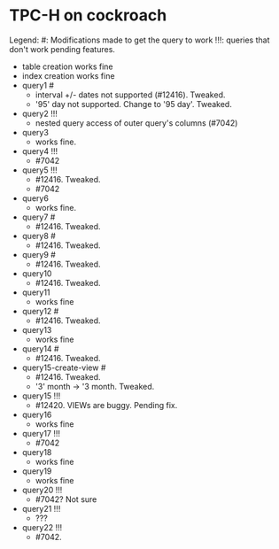 TPC-H on cockroach
===
Legend:
  #: Modifications made to get the query to work
  !!!: queries that don't work pending features.


* table creation works fine
* index creation works fine
* query1 #
    * interval +/- dates not supported (#12416). Tweaked.
    * '95' day not supported. Change to '95 day'. Tweaked.
* query2 !!!
    * nested query access of outer query's columns (#7042)
* query3
    * works fine.
* query4 !!!
    * #7042
* query5 !!!
    * #12416. Tweaked.
    * #7042
* query6
    * works fine.
* query7 #
    * #12416. Tweaked.
* query8 #
    * #12416. Tweaked.
* query9 #
    * #12416. Tweaked.
* query10
    * #12416. Tweaked.
* query11
    * works fine
* query12 #
    * #12416. Tweaked.
* query13
    * works fine
* query14 #
    * #12416. Tweaked.
* query15-create-view #
    * #12416. Tweaked.
    * '3' month -> '3 month. Tweaked.
* query15 !!!
    * #12420. VIEWs are buggy. Pending fix.
* query16
    * works fine
* query17 !!!
    * #7042
* query18
    * works fine
* query19
    * works fine
* query20 !!!
    * #7042? Not sure
* query21 !!!
    * ???
* query22 !!!
    * #7042.
